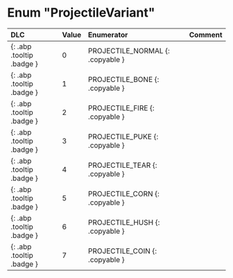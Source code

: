 # Enum "ProjectileVariant"
|DLC|Value|Enumerator|Comment|
|:--|:--|:--|:--|
|[ ](#){: .abp .tooltip .badge }|0 |PROJECTILE_NORMAL {: .copyable } |  | 
|[ ](#){: .abp .tooltip .badge }|1 |PROJECTILE_BONE {: .copyable } |  | 
|[ ](#){: .abp .tooltip .badge }|2 |PROJECTILE_FIRE {: .copyable } |  | 
|[ ](#){: .abp .tooltip .badge }|3 |PROJECTILE_PUKE {: .copyable } |  | 
|[ ](#){: .abp .tooltip .badge }|4 |PROJECTILE_TEAR {: .copyable } |  | 
|[ ](#){: .abp .tooltip .badge }|5 |PROJECTILE_CORN {: .copyable } |  | 
|[ ](#){: .abp .tooltip .badge }|6 |PROJECTILE_HUSH {: .copyable } |  | 
|[ ](#){: .abp .tooltip .badge }|7 |PROJECTILE_COIN {: .copyable } |  | 